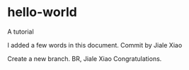 # hello-world
A tutorial


I added a few words in this document.
Commit by Jiale Xiao

Create a new branch.
BR,
Jiale Xiao
Congratulations.
